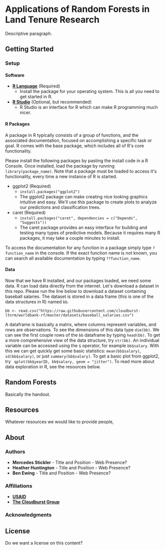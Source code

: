 # Applications of Random Forests in Land Tenure Research
Descriptive paragraph.

## Getting Started
### Setup
#### Software
* **[R Language](http://cran.cnr.berkeley.edu/)** (Required)
  * Install the package for your operating system. This is all you need to get started in R.
* **[R Studio](https://www.rstudio.com/products/rstudio/download/)** (Optional, but recommended)
  * R Studio is an interface for R which can make R programming much nicer.

#### R Packages
A package in R typically consists of a group of functions, and the associated documentation, focused on accomplishing a specific task or goal. R comes with the base package, which includes all of R's core functionality.

Please install the following packages by pasting the install code in a R Console. Once installed, load the package by running `library(package_name)`. Note that a package must be loaded to access it's functionality, every time a new instance of R is started.

* ggplot2 (Required)
  * `install.packages("ggplot2")`
  * The ggplot2 package can make creating nice looking graphics intuitive and easy. We'll use this package to create plots to analyze our predictions and classification trees.
* caret (Required)
  * `install.packages("caret", dependencies = c("Depends", "Suggests"))`
  * The caret package provides an easy interface for building and testing many types of predictive models. Because it requires many R packages, it may take a couple minutes to install.  

To access the documentation for any function in a package simply type `?function_name` in the console. If the exact function name is not known, you can search all available documentation by typing `??function_name`.

#### Data
Now that we have R installed, and our packages loaded, we need some data. R can load data directly from the internet. Let's download a dataset in this repo. Please run the line below to download a dataset containing baseball salaries. The dataset is stored in a data frame (this is one of the data structures in R) named `bb`.

`bb <- read.csv("https://raw.githubusercontent.com/cloudburst-ltnrm/worldbank-rf/master/datasets/baseball_salaries.csv")`

A dataframe is basically a matrix, where columns represent variables, and rows are observations. To see the dimensions of this data type `dim(bb)`. We can see the first couple rows of the `bb` dataframe by typing `head(bb)`. To get a more comprehensive view of the data structure, try `str(bb)`. An individual variable can be accessed using the `$` operator, for example `bb$salary`. With this we can get quickly get some basic statistics: `mean(bb$salary)`, `sd(bb$salary)`, or just `summary(bb$salary)`. To get a basic plot from ggplot2, try ` qplot(bb$yearID, bb$salary, geom = "jitter")`. To read more about data exploration in R, see the resources below.

## Random Forests
Basically the handout.

## Resources
Whatever resources we would like to provide people,

## About
### Authors
* **Mercedes Stickler** - Title and Position - Web Presence?
* **Heather Huntington** - Title and Position - Web Presence?
* **Ben Ewing** - Title and Position - Web Presence?

### Affiliations
* **[USAID](https://www.usaid.gov/)**
* **[The Cloudburst Group](http://www.cloudburstgroup.com)**

### Acknowledgments

## License
Do we want a license  on this content?
